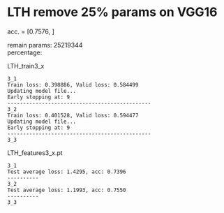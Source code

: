 # LTH remove 25% params on VGG16
acc. = [0.7576, ]

remain params: 25219344<br>
percentage: <br>

LTH_train3_x
```
3_1
Train loss: 0.398886, Valid loss: 0.584499
Updating model file...
Early stopping at: 9
----------------------------------------------
3_2
Train loss: 0.401528, Valid loss: 0.594477
Updating model file...
Early stopping at: 9
----------------------------------------------
3_3

```

LTH_features3_x.pt
```
3_1
Test average loss: 1.4295, acc: 0.7396
----------
3_2
Test average loss: 1.1993, acc: 0.7550
----------
3_3

```
